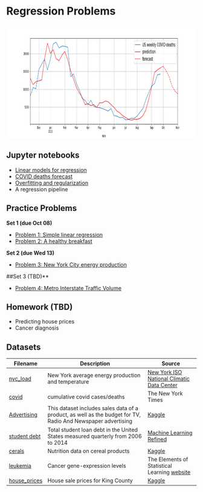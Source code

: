 # Regression Problems

<img src="covid.png" height="300" width = "1300">


## Jupyter notebooks

- [Linear models for regression](https://github.com/um-perez-alvaro/Data-Science-Practice/blob/master/Jupyter%20Notebooks/Regression/notebooks/Linear%20Regression.ipynb)
- [COVID deaths forecast](https://nbviewer.org/github/um-perez-alvaro/Data-Science-Practice/blob/master/Jupyter%20Notebooks/Regression/notebooks/covid.ipynb)
- [Overfitting and regularization](https://github.com/um-perez-alvaro/Data-Science-Practice/blob/master/Jupyter%20Notebooks/Regression/notebooks/Regularization.ipynb)
- A regression pipeline

## Practice Problems

**Set 1 (due Oct 08)**
- [Problem 1: Simple linear regression](https://nbviewer.jupyter.org/github/um-perez-alvaro/Data-Science-Practice/blob/master/Jupyter%20Notebooks/Regression/practice%20problems/Problem%20I.ipynb)
- [Problem 2: A healthy breakfast](https://nbviewer.jupyter.org/github/um-perez-alvaro/Data-Science-Practice/blob/master/Jupyter%20Notebooks/Regression/practice%20problems/Problem%20II%20.ipynb)

**Set 2 (due Wed 13)**
- [Problem 3: New York City energy production](https://github.com/um-perez-alvaro/Data-Science-Practice/blob/master/Jupyter%20Notebooks/Regression/practice%20problems/Problem%20III%20.ipynb)

##Set 3 (TBD)**
- [Problem 4: Metro Interstate Traffic Volume]()

## Homework (TBD)
- Predicting house prices
- Cancer diagnosis


## Datasets

Filename | Description |  Source
--- | --- |  --- 
[nyc_load](https://raw.githubusercontent.com/um-perez-alvaro/Data-Science-Practice/master/Data/nyc_load.csv) | New York average energy production and temperature | [New York ISO](https://www.nyiso.com/) <br> [National Climatic Data Center](https://www.ncdc.noaa.gov/) |
[covid](https://raw.githubusercontent.com/nytimes/covid-19-data/master/us.csv) | cumulative covid cases/deaths | The New York Times |
[Advertising](https://raw.githubusercontent.com/um-perez-alvaro/Data-Science-Practice/master/Data/Advertising.csv)  | This dataset includes sales data of a product, as well as the budget for TV, Radio And Newspaper advertising | [Kaggle](https://www.kaggle.com/thorgodofthunder/tvradionewspaperadvertising)
[student debt](https://raw.githubusercontent.com/um-perez-alvaro/Data-Science-Theory/master/Data/student%20debt.csv) | Total student loan debt in the United States measured quarterly from 2006 to 2014 | [Machine Learning Refined](https://github.com/nrchade/mlrefined)
[cerals](https://raw.githubusercontent.com/um-perez-alvaro/Data-Science-Theory/master/Data/cereals.csv) | Nutrition data on cereal products | [Kaggle](https://www.kaggle.com/crawford/80-cereals)
[leukemia](https://raw.githubusercontent.com/um-perez-alvaro/Data-Science-Practice/master/Data/leukemia.csv) | Cancer gene-expression levels | The Elements of Statistical Learning [website](https://web.stanford.edu/~hastie/ElemStatLearn/) 
[house_prices](https://raw.githubusercontent.com/um-perez-alvaro/Data-Science-Practice/master/Data/kc_house_data.csv) | House sale prices for King County | [Kaggle](https://www.kaggle.com/harlfoxem/housesalesprediction)
